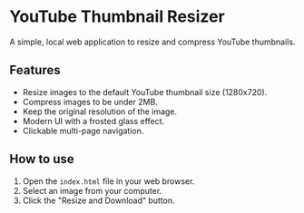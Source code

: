 
# YouTube Thumbnail Resizer

A simple, local web application to resize and compress YouTube thumbnails.

## Features

- Resize images to the default YouTube thumbnail size (1280x720).
- Compress images to be under 2MB.
- Keep the original resolution of the image.
- Modern UI with a frosted glass effect.
- Clickable multi-page navigation.

## How to use

1.  Open the `index.html` file in your web browser.
2.  Select an image from your computer.
3.  Click the "Resize and Download" button.

